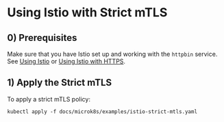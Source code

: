 # Using Istio with Strict mTLS

## 0) Prerequisites

Make sure that you have Istio set up and working with the `httpbin` service. See [Using Istio](using-istio.md) or
[Using Istio with HTTPS](using-istio-with-https.md).

## 1) Apply the Strict mTLS

To apply a strict mTLS policy:

```shell script
kubectl apply -f docs/microk8s/examples/istio-strict-mtls.yaml
```